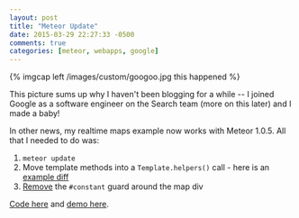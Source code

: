 ```yaml
---
layout: post
title: "Meteor Update"
date: 2015-03-29 22:27:33 -0500
comments: true
categories: [meteor, webapps, google]
---
```

{% imgcap left /images/custom/googoo.jpg this happened %} 

This picture sums up why I haven't been blogging for a while -- I joined Google as a software engineer on the Search team (more on this later) and I made a baby! 

In other news, my realtime maps example now works with Meteor 1.0.5. All that I needed to do was:

1. `meteor update`
2. Move template methods into a `Template.helpers()` call - here is an [example diff](https://github.com/pkaushik/parties/commit/42295a2896237d953a5d5ff2a846ab474103aec2)
3. [Remove](https://github.com/meteor/meteor/wiki/Using-Blaze#no-more-constant-isolate-or-preserve) the `#constant` guard around the map div

[Code here](https://github.com/pkaushik/parties) and [demo here](http://chicago-parties.meteor.com/).
